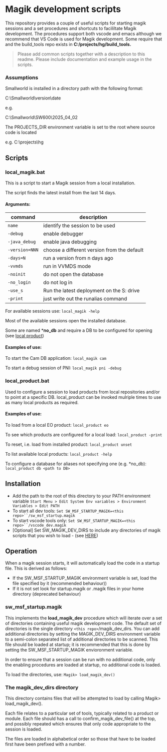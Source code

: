 # Magik development scripts

This repository provides a couple of useful scripts for starting magik sessions and a set procedures and shortcuts to facililtate Magik development.
The procedures support both vscode and emacs although we recommend that VS Code is used for Magik development.
Some require that and the build_tools repo exists in **C:/projects/hg/build_tools.**

> Please add common scripts together with a description to this readme.
> Please include documentation and example usage in the scripts.

### Assumptions

Smallworld is installed in a directory path with the following format:

C:\Smallworld\version\date

e.g.

C:\Smallworld\SW600\2025_04_02

The PROJECTS_DIR environment variable is set to the root where source code is located

e.g. C:\projects\hg

## Scripts

### local_magik.bat

This is a script to start a Magik session from a local installation.

The script finds the latest install from the last 14 days. 


#### Arguments:

| command          | description                                 |
| ---------------- | ------------------------------------------- |
| `name`         | identify the session to be used             |
| `-debug`       | enable debugger                             |
| `-java_debug`  | enable java debugging                       |
| `-version=NNN` | choose a different version from the default |
| `-days=N`      | run a version from n days ago               |
| `-vvmds`       | run in VVMDS mode                           |
| `-noinit`      | do not open the database                    |
| `-no_login`    | do not log in                               |
| `-use_s`       | Run the latest deployment on the S: drive   |
| `-print`       | just write out the runalias command         |

For available sessions use:
`local_magik -help`

Most of the available sessions open the installed database.

Some are named ***no_db** and require a DB to be configured for opening (see [local product](local_product.bat))

#### Examples of use:

To start the Cam DB application:
`local_magik cam`

To start a debug session of PNI:
`local_magik pni -debug`

### local_product.bat

Used to configure a session to load products from local repositories and/or to point at a specific DB. local_product can be invoked mulriple times to use as many local products as required.

#### Examples of use:

To load from a local EO product:
`local_product eo`

To see which products are configured for a local load:
`local_product -print`

To reset, i.e. load from installed product:
`local_product unset`

To list available local products:
`local_product -help`

To configure a database for aliases not specifying one (e.g. *no_db):
`local_product db <path to DB>`

## Installation

- Add the path to the root of this directory to your PATH environment variable
  `Start Menu > Edit System Env variables > Environment Variables > Edit PATH`
- To start all dev tools:
  `Set SW_MSF_STARTUP_MAGIK=<this repo>``/sw_msf_startup.magik`
- To start vscode tools only:
  `Set SW_MSF_STARTUP_MAGIK=<this repo>``/vscode_dev.magik`
- [Optional] Set SW_MAGIK_DEV_DIRS to include any directories of magik scripts that you wish to load - (see [HERE](load_magik_dev_files.magik))

## Operation

When a magik session starts, it will automatically load the code in a startup file. This is derived as follows:

* If the SW_MSF_STARTUP_MAGIK environment variable is set, load the file specified by it (recommended behaviour))
* If it is not set look for startup.magik or .magik files in your home directory (deprecated behaviour)

### sw_msf_startup.magik

This implements the **load_magik_dev** procedure which will iterate over a set of directories containing useful magik development code.
The default set of directories is the single directory `<this repo>`/magik_dev_dirs. You can add additional directories by setting the MAGIK_DEV_DIRS environment variable to a semi-colon separated list of additional directories to be scanned.
This file should be loaded at startup; it is recommended that this is done by setting the SW_MSF_STARTUP_MAGIK envioronment variable.

In order to ensure that a session can be run with no additional code, only the enabling procedures are loaded at startup, no additional code is loaded.

To load the directories, use:
`Magik> load_magik_dev()`

### The magik_dev_dirs directory

This directory contains files that will be attempted to load by calling Magik> load_magik_dev().

Each file relates to a particular set of tools, typically related to a product or module. Each file should has a call to confirm_magik_dev_file() at the top, and possibly repeated which ensures that only code appropriate to the session is loaded.

The files are loaded in alphabetical order so those that have to be loaded first have been prefixed with a number.
